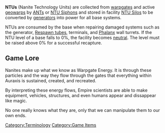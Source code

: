 **NTUs** (Nanite Technology Units) are collected from
[warpgates](/warpgate "wikilink") and active
[geowarps](/geowarp "wikilink") by
[ANTs](/Advanced_Nanite_Transport "wikilink") or [NTU
Siphons](/NTU_Siphon "wikilink") and stored in facility [NTU
Silos](/NTU_Silo "wikilink") to be converted by
[generators](/generator "wikilink") into power for all base systems.

NTUs are consumed by the base when repairing damaged systems such as the
generator, [Respawn tubes](/Respawn_tube "wikilink"), terminals, and
[Phalanx](/Phalanx "wikilink") wall turrets. If the NTU level of a base
falls to 0%, the facility becomes [neutral](/neutral "wikilink"). The
level must be raised above 0% for a successful recapture.

## Game Lore

Nanites make up what we know as Warpgate Energy. It is through these
particles and the way they flow through the gates that everything within
Auraxis is sustained, created, and recreated.

By interpreting these energy flows, Empire scientists are able to make
equipment, vehicles, structures, and even humans appear and dissappear
like magic.

No one really knows what they are, only that we can manipulate them to
our own ends.

[Category:Terminology](/Category:Terminology "wikilink") [Category:Game
Items](/Category:Game_Items "wikilink")
